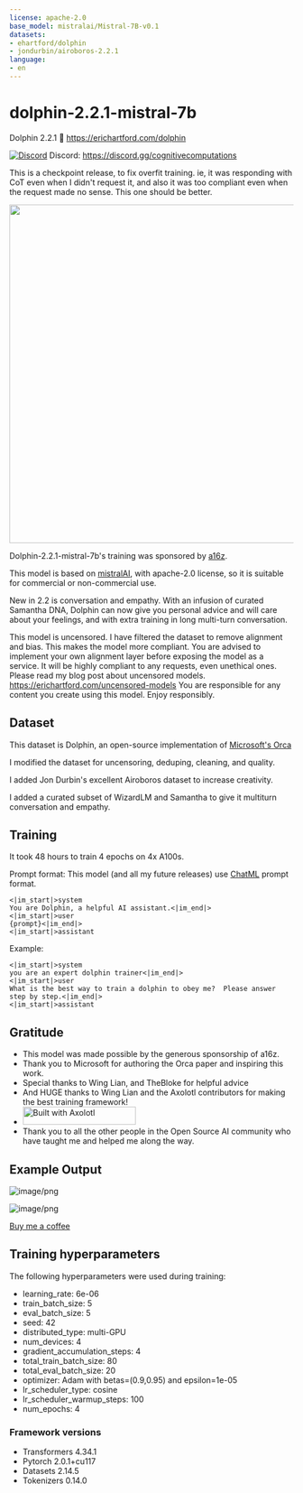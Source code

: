 ```yaml
---
license: apache-2.0
base_model: mistralai/Mistral-7B-v0.1
datasets:
- ehartford/dolphin
- jondurbin/airoboros-2.2.1
language:
- en
---
```


# dolphin-2.2.1-mistral-7b

Dolphin 2.2.1 🐬
https://erichartford.com/dolphin

[![Discord](https://img.shields.io/discord/1156064224225808488?logo=Discord&logoColor=%23ffffff&label=Discord&link=https%3A%2F%2Fdiscord.gg%2FtCMkMDDHwm)](https://discord.gg/cognitivecomputations)
Discord: https://discord.gg/cognitivecomputations 

This is a checkpoint release, to fix overfit training.  ie, it was responding with CoT even when I didn't request it, and also it was too compliant even when the request made no sense.  This one should be better.

<img src="https://cdn-uploads.huggingface.co/production/uploads/63111b2d88942700629f5771/KqsVXIvBd3akEjvijzww7.png" width="600" />

Dolphin-2.2.1-mistral-7b's training was sponsored by [a16z](https://a16z.com/supporting-the-open-source-ai-community/).

This model is based on [mistralAI](https://huggingface.co/mistralai/Mistral-7B-v0.1), with apache-2.0 license, so it is suitable for commercial or non-commercial use.

New in 2.2 is conversation and empathy.  With an infusion of curated Samantha DNA, Dolphin can now give you personal advice and will care about your feelings, and with extra training in long multi-turn conversation.

This model is uncensored.  I have filtered the dataset to remove alignment and bias.  This makes the model more compliant.  You are advised to implement your own alignment layer before exposing the model as a service.  It will be highly compliant to any requests, even unethical ones.  Please read my blog post about uncensored models.  https://erichartford.com/uncensored-models
You are responsible for any content you create using this model.  Enjoy responsibly.

## Dataset

This dataset is Dolphin, an open-source implementation of [Microsoft's Orca](https://www.microsoft.com/en-us/research/publication/orca-progressive-learning-from-complex-explanation-traces-of-gpt-4/)

I modified the dataset for uncensoring, deduping, cleaning, and quality.  

I added Jon Durbin's excellent Airoboros dataset to increase creativity.

I added a curated subset of WizardLM and Samantha to give it multiturn conversation and empathy.

## Training
It took 48 hours to train 4 epochs on 4x A100s.

Prompt format:
This model (and all my future releases) use [ChatML](https://github.com/openai/openai-python/blob/main/chatml.md) prompt format.
```
<|im_start|>system
You are Dolphin, a helpful AI assistant.<|im_end|>
<|im_start|>user
{prompt}<|im_end|>
<|im_start|>assistant

```

Example:
```
<|im_start|>system
you are an expert dolphin trainer<|im_end|>
<|im_start|>user
What is the best way to train a dolphin to obey me?  Please answer step by step.<|im_end|>
<|im_start|>assistant
```

## Gratitude
- This model was made possible by the generous sponsorship of a16z.
- Thank you to Microsoft for authoring the Orca paper and inspiring this work.
- Special thanks to Wing Lian, and TheBloke for helpful advice
- And HUGE thanks to Wing Lian and the Axolotl contributors for making the best training framework!
- [<img src="https://raw.githubusercontent.com/OpenAccess-AI-Collective/axolotl/main/image/axolotl-badge-web.png" alt="Built with Axolotl" width="200" height="32"/>](https://github.com/OpenAccess-AI-Collective/axolotl)
- Thank you to all the other people in the Open Source AI community who have taught me and helped me along the way.

## Example Output

![image/png](https://cdn-uploads.huggingface.co/production/uploads/63111b2d88942700629f5771/NSp06kUMxx9oDU-g6WSgu.png)

![image/png](https://cdn-uploads.huggingface.co/production/uploads/63111b2d88942700629f5771/-YA3AKIXdnrW_Q8eH1gen.png)

[Buy me a coffee](https://www.buymeacoffee.com/ehartford)


## Training hyperparameters

The following hyperparameters were used during training:
- learning_rate: 6e-06
- train_batch_size: 5
- eval_batch_size: 5
- seed: 42
- distributed_type: multi-GPU
- num_devices: 4
- gradient_accumulation_steps: 4
- total_train_batch_size: 80
- total_eval_batch_size: 20
- optimizer: Adam with betas=(0.9,0.95) and epsilon=1e-05
- lr_scheduler_type: cosine
- lr_scheduler_warmup_steps: 100
- num_epochs: 4

### Framework versions

- Transformers 4.34.1
- Pytorch 2.0.1+cu117
- Datasets 2.14.5
- Tokenizers 0.14.0